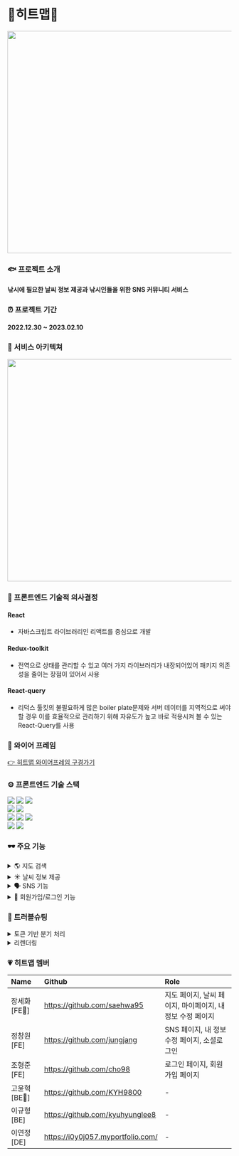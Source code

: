 # 🎣히트맵🎣
<img src="https://user-images.githubusercontent.com/100126319/217750977-35c3f015-7bc4-4d53-a604-6d67101d7758.png" width="800" height="500"/>

### 🐟 프로젝트 소개
#### 낚시에 필요한 날씨 정보 제공과 낚시인들을 위한 SNS 커뮤니티 서비스


### ⏰ 프로젝트 기간
#### 2022.12.30 ~ 2023.02.10

### 🦾 서비스 아키텍쳐
<img src="https://user-images.githubusercontent.com/100126319/217752944-80c81bc8-96fe-43b1-9480-b30cdd11c92b.png" width="800" height="500"/>


### 🤔 프론트엔드 기술적 의사결정
#### React
- 자바스크립트 라이브러리인 리액트를 중심으로 개발

#### Redux-toolkit
- 전역으로 상태를 관리할 수 있고 여러 가지 라이브러리가 내장되어있어 패키지 의존성을 줄이는 장점이 있어서 사용

#### React-query
- 리덕스 툴킷의 불필요하게 많은 boiler plate문제와 서버 데이터를 지역적으로 써야할 경우 이를 효율적으로 관리하기 위해 자유도가 높고 바로 적용시켜 볼 수 있는 React-Query를 사용

### 🎨 와이어 프레임
[👉 히트맵 와이어프레임 구경가기](https://www.figma.com/file/aErc5QVbie2cn4veOGPHG4/%ED%9E%88%ED%8A%B8%EB%A7%B5?node-id=87%3A933&t=gbDs3yYOSu3EMzB0-0)

### ⚙️ 프론트엔드 기술 스택
<img src="https://img.shields.io/badge/React-61DAFB?style=for-the-badge&logo=React&logoColor=white"> <img src="https://img.shields.io/badge/ReduxToolkit-764ABC?style=for-the-badge&logo=Redux&logoColor=white"> <img src="https://img.shields.io/badge/ReactQuery-FF4154?style=for-the-badge&logo=ReactQuery&logoColor=white">
<br>
<img src="https://img.shields.io/badge/styledcomponents-DB7093?style=for-the-badge&logo=styled-components&logoColor=white"> <img src="https://img.shields.io/badge/Axios-5A29E4?style=for-the-badge&logo=Axios&logoColor=white">
<br>
<img src="https://img.shields.io/badge/html5-E34F26?style=for-the-badge&logo=html5&logoColor=white"> <img src="https://img.shields.io/badge/css-1572B6?style=for-the-badge&logo=css3&logoColor=white"> <img src="https://img.shields.io/badge/javascript-F7DF1E?style=for-the-badge&logo=javascript&logoColor=black"> 
<br>
<img src="https://img.shields.io/badge/git-F05032?style=for-the-badge&logo=git&logoColor=white"> <img src="https://img.shields.io/badge/Vercel-000000?style=for-the-badge&logo=Vercel&logoColor=white">

### 🕶️ 주요 기능
<details>
<summary>🌎 지도 검색</summary>
  
- 검색한 키워드와 일치하는 장소를 히트맵의 시그니처 마커로 제공
  
</details>

<details>
<summary>☀️ 날씨 정보 제공</summary>
  
- 클릭한 장소의 위치와 가장 가까운 관측소에서 제공하는 날씨(기온, 강수량, 풍향, 풍속, 조석)에 대한 정보를 제공
  
</details>

<details>
<summary>🗣️ SNS 기능</summary>
  
- 잡은 물고기나 낚시 관한 정보 게시
- 작성된 게시글에 대한 댓글 기능
- 다른 클라이언트가 작성한 게시글이 마음에 들 경우 좋아요 기능
  
</details>

<details>
<summary>🔔 회원가입/로그인 기능</summary>
  
- 비회원시 : 지도, 날씨, SNS Read기능만 가능
- 회원가입시 : SNS 작성과 댓글, 좋아요, 마이페이지 기능 사용 가능
  
</details>

### 🚨 트러블슈팅
<details>
<summary>토큰 기반 분기 처리</summary>
  
#### 문제
  - 사용자의 로그인/비로그인 상태에 따라 서비스의 접근 권한을 다르게 진행
  - 토큰 핸들링을 백에서 관리하고 있어서 서버와의 요청이 오고가는 분기에서만 토큰 기반 접근 권한에 따른 처리가 가능
#### 고민했던 내용
  - 로그인 기능이 필요한 버튼을 누르면 서버에 데이터를 전송하여 권한 판단
  - <span style="color:red"> setCookie() </span> 를 통해 쿠키에 토큰을 추가적으로 저장하고 이를 활용
#### 해결방안
  - 불필요한 서버 요청을 줄이기 위해 <span style="color:red"> setCookie() </span>를 통해 쿠키에 토큰을 추가적으로 저장하고 이를 활용
  
</details>

<details>
<summary>리렌더링</summary>

#### 고민했던 내용
  - 최상단의 부모 컴포넌트에서 서버와의 통신을 통해 데이터를 받아오고, 이 데이터를 props로 하위 컴포넌트에 전달하는 
과정에서 불필요한 리렌더링에 대한 고민 발생
#### 해결방안
  - 여러 데이터 중 시간의 흐름으로 하나의 데이터만 업데이트 된다면 React.memo를 사용해 그 외 동일한 데이터는 메모
이징된 내용을 재사용하면 좀 더 낫지 않을까 생각하여 React.memo 적용
  
</details>

### 💗 히트맵 멤버
|Name|Github|Role|
|:---|:---|:---|
|장세화[FE🔰]|https://github.com/saehwa95|지도 페이지, 날씨 페이지, 마이페이지, 내 정보 수정 페이지|
|정창원[FE]|https://github.com/jungjang|SNS 페이지, 내 정보 수정 페이지, 소셜로그인|
|조형준[FE]|https://github.com/cho98|로그인 페이지, 회원가입 페이지|
|고윤혁[BE🔰]|https://github.com/KYH9800|-|
|이규형[BE]|https://github.com/kyuhyunglee8|-|
|이연정[DE]|https://i0y0j057.myportfolio.com/|-|
